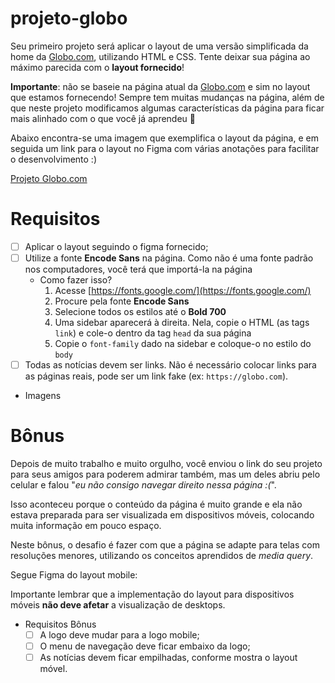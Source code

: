 # projeto-globo

Seu primeiro projeto será aplicar o layout de uma versão simplificada da home da [Globo.com](http://globo.com), utilizando HTML e CSS. Tente deixar sua página ao máximo parecida com o **layout fornecido**!

**Importante**: não se baseie na página atual da [Globo.com](http://globo.com) e sim no layout que estamos fornecendo! Sempre tem muitas mudanças na página, além de que neste projeto modificamos algumas características da página para ficar mais alinhado com o que você já aprendeu 🙂

Abaixo encontra-se uma imagem que exemplifica o layout da página, e em seguida um link para o layout no Figma com várias anotações para facilitar o desenvolvimento :)

[Projeto Globo.com](https://www.figma.com/file/TusiAOJUwrEsBph6gYhUNf/Projeto-Globo.com?node-id=0%3A1)

# Requisitos

- [ ]  Aplicar o layout seguindo o figma fornecido;
- [ ]  Utilize a fonte **Encode Sans** na página. Como não é uma fonte padrão nos computadores, você terá que importá-la na página
    - Como fazer isso?
        1. Acesse [https://fonts.google.com/](https://fonts.google.com/)
        2. Procure pela fonte **Encode Sans**
        3. Selecione todos os estilos até o **Bold 700**
        4. Uma sidebar aparecerá à direita. Nela, copie o HTML (as tags `link`) e cole-o dentro da tag `head` da sua página
        5. Copie o `font-family` dado na sidebar e coloque-o no estilo do `body` 
- [ ]  Todas as notícias devem ser links. Não é necessário colocar links para as páginas reais, pode ser um link fake (ex: `https://globo.com`).
- Imagens
      

# Bônus

Depois de muito trabalho e muito orgulho, você enviou o link do seu projeto para seus amigos para poderem admirar também, mas um deles abriu pelo celular e falou "*eu não consigo navegar direito nessa página :(*".

Isso aconteceu porque o conteúdo da página é muito grande e ela não estava preparada para ser visualizada em dispositivos móveis, colocando muita informação em pouco espaço.

Neste bônus, o desafio é fazer com que a página se adapte para telas com resoluções menores, utilizando os conceitos aprendidos de *media query*.


Segue Figma do layout mobile:



Importante lembrar que a implementação do layout para dispositivos móveis **não deve afetar** a visualização de desktops.

- Requisitos Bônus
    - [ ]  A logo deve mudar para a logo mobile;
    - [ ]  O menu de navegação deve ficar embaixo da logo;
    - [ ]  As notícias devem ficar empilhadas, conforme mostra o layout móvel.
